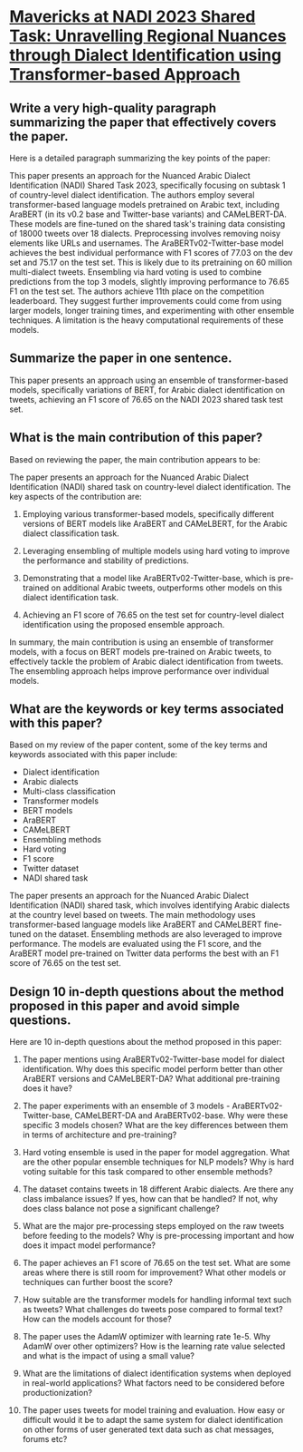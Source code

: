 # [Mavericks at NADI 2023 Shared Task: Unravelling Regional Nuances through   Dialect Identification using Transformer-based Approach](https://arxiv.org/abs/2311.18739)

## Write a very high-quality paragraph summarizing the paper that effectively covers the paper.

 Here is a detailed paragraph summarizing the key points of the paper:

This paper presents an approach for the Nuanced Arabic Dialect Identification (NADI) Shared Task 2023, specifically focusing on subtask 1 of country-level dialect identification. The authors employ several transformer-based language models pretrained on Arabic text, including AraBERT (in its v0.2 base and Twitter-base variants) and CAMeLBERT-DA. These models are fine-tuned on the shared task's training data consisting of 18000 tweets over 18 dialects. Preprocessing involves removing noisy elements like URLs and usernames. The AraBERTv02-Twitter-base model achieves the best individual performance with F1 scores of 77.03 on the dev set and 75.17 on the test set. This is likely due to its pretraining on 60 million multi-dialect tweets. Ensembling via hard voting is used to combine predictions from the top 3 models, slightly improving performance to 76.65 F1 on the test set. The authors achieve 11th place on the competition leaderboard. They suggest further improvements could come from using larger models, longer training times, and experimenting with other ensemble techniques. A limitation is the heavy computational requirements of these models.


## Summarize the paper in one sentence.

 This paper presents an approach using an ensemble of transformer-based models, specifically variations of BERT, for Arabic dialect identification on tweets, achieving an F1 score of 76.65 on the NADI 2023 shared task test set.


## What is the main contribution of this paper?

 Based on reviewing the paper, the main contribution appears to be:

The paper presents an approach for the Nuanced Arabic Dialect Identification (NADI) shared task on country-level dialect identification. The key aspects of the contribution are:

1) Employing various transformer-based models, specifically different versions of BERT models like AraBERT and CAMeLBERT, for the Arabic dialect classification task.

2) Leveraging ensembling of multiple models using hard voting to improve the performance and stability of predictions. 

3) Demonstrating that a model like AraBERTv02-Twitter-base, which is pre-trained on additional Arabic tweets, outperforms other models on this dialect identification task.

4) Achieving an F1 score of 76.65 on the test set for country-level dialect identification using the proposed ensemble approach.

In summary, the main contribution is using an ensemble of transformer models, with a focus on BERT models pre-trained on Arabic tweets, to effectively tackle the problem of Arabic dialect identification from tweets. The ensembling approach helps improve performance over individual models.


## What are the keywords or key terms associated with this paper?

 Based on my review of the paper content, some of the key terms and keywords associated with this paper include:

- Dialect identification
- Arabic dialects
- Multi-class classification
- Transformer models
- BERT models
- AraBERT
- CAMeLBERT
- Ensembling methods
- Hard voting
- F1 score
- Twitter dataset
- NADI shared task

The paper presents an approach for the Nuanced Arabic Dialect Identification (NADI) shared task, which involves identifying Arabic dialects at the country level based on tweets. The main methodology uses transformer-based language models like AraBERT and CAMeLBERT fine-tuned on the dataset. Ensembling methods are also leveraged to improve performance. The models are evaluated using the F1 score, and the AraBERT model pre-trained on Twitter data performs the best with an F1 score of 76.65 on the test set.


## Design 10 in-depth questions about the method proposed in this paper and avoid simple questions.

 Here are 10 in-depth questions about the method proposed in this paper:

1. The paper mentions using AraBERTv02-Twitter-base model for dialect identification. Why does this specific model perform better than other AraBERT versions and CAMeLBERT-DA? What additional pre-training does it have?

2. The paper experiments with an ensemble of 3 models - AraBERTv02-Twitter-base, CAMeLBERT-DA and AraBERTv02-base. Why were these specific 3 models chosen? What are the key differences between them in terms of architecture and pre-training? 

3. Hard voting ensemble is used in the paper for model aggregation. What are the other popular ensemble techniques for NLP models? Why is hard voting suitable for this task compared to other ensemble methods?

4. The dataset contains tweets in 18 different Arabic dialects. Are there any class imbalance issues? If yes, how can that be handled? If not, why does class balance not pose a significant challenge?

5. What are the major pre-processing steps employed on the raw tweets before feeding to the models? Why is pre-processing important and how does it impact model performance? 

6. The paper achieves an F1 score of 76.65 on the test set. What are some areas where there is still room for improvement? What other models or techniques can further boost the score?

7. How suitable are the transformer models for handling informal text such as tweets? What challenges do tweets pose compared to formal text? How can the models account for those?

8. The paper uses the AdamW optimizer with learning rate 1e-5. Why AdamW over other optimizers? How is the learning rate value selected and what is the impact of using a small value?

9. What are the limitations of dialect identification systems when deployed in real-world applications? What factors need to be considered before productionization?

10. The paper uses tweets for model training and evaluation. How easy or difficult would it be to adapt the same system for dialect identification on other forms of user generated text data such as chat messages, forums etc?
